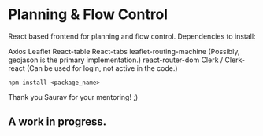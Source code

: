 # Planning & Flow Control

React based frontend for planning and flow control.
Dependencies to install:

Axios
Leaflet
React-table
React-tabs
leaflet-routing-machine (Possibly, geojason is the primary implementation.)
react-router-dom
Clerk / Clerk-react (Can be used for login, not active in the code.)

`npm install <package_name>`

Thank you Saurav for your mentoring! ;)

## A work in progress.
